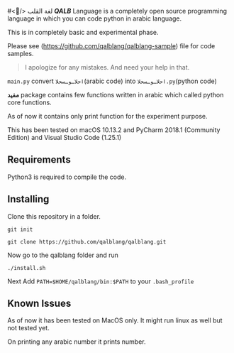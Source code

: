 #<:blue_heart:/> لغة القلب 
**_QALB_** Language is a completely open source programming language in which you can code python in arabic language.

This is in completely basic and experimental phase.

Please see (https://github.com/qalblang/qalblang-sample) file for code samples.
 
> I apologize for any mistakes. And need your help in that.

`main.py` convert `احلاـوـسحلا`(arabic code) into `احلاـوـسحلا.py`(python code)

**مفيد** package contains few functions written in arabic which called python core functions.

As of now it contains only print function for the experiment purpose. 

This has been tested on macOS 10.13.2 and PyCharm 2018.1 (Community Edition) and Visual Studio Code (1.25.1)

## Requirements

Python3 is required to compile the code.


## Installing
Clone this repository in a folder.

`git init`

`git clone https://github.com/qalblang/qalblang.git`

Now go to the qalblang folder and run

`./install.sh`

Next Add `PATH=$HOME/qalblang/bin:$PATH` to your `.bash_profile`

## Known Issues

As of now it has been tested on MacOS only. It might run linux as well but not tested yet.

On printing any arabic number it prints number.
